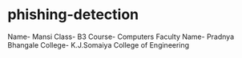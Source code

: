 # phishing-detection
Name- Mansi Class- B3 Course- Computers Faculty Name- Pradnya Bhangale College- K.J.Somaiya College of Engineering
